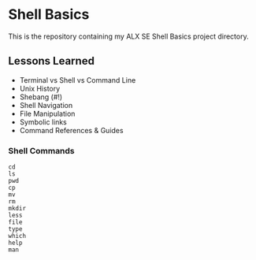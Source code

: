 # Shell Basics
This is the repository containing my ALX SE Shell Basics project directory.

## Lessons Learned
- Terminal vs Shell vs Command Line
- Unix History
- Shebang (#!)
- Shell Navigation
- File Manipulation
- Symbolic links
- Command References & Guides

### Shell Commands
```
cd
ls
pwd
cp
mv
rm
mkdir
less
file
type
which
help
man
```
